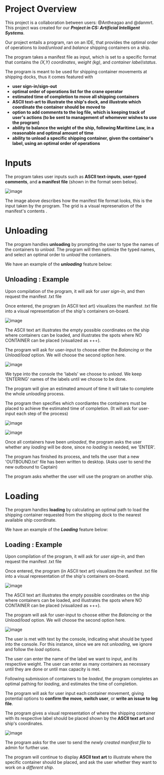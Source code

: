 # Project Overview
This project is a collaboration between users: @Antheagao and @danmrt. This project was created for our ***Project in CS: Artificial Intelligent Systems***. 

Our project entails a program, ran on an IDE, that provides the optimal order of operations to *load*/*unload* and *balance* shipping containers on a ship. 

The program takes a manifest file as input, which is set to a specific format that contains the *(X,Y) coordinates*, *weight (kg)*, and *container label*/*status*. 

The program is meant to be used for shipping container movements at shipping docks, thus it comes featured with 
* **user sign-in/sign-out**
* **optimal order of operations list for the crane operator**
* **estimated time of completion to move all shipping containers**
* **ASCII text-art to illustrate the ship's dock, and illustrate which coordinate the container should be moved to**
* **option to add comments to the log file, which is keeping track of user's actions (to be sent to management of whomever wishes to use the program)**
* **ability to balance the weight of the ship, following Maritime Law, in a reasonable and optimal amount of time**
* **ability to unload a specific shipping container, given the container's label, using an optimal order of operations**

# Inputs
The program takes user inputs such as **ASCII text-inputs**, **user-typed comments**, and **a manifest file** (shown in the format seen below). 

![image](https://github.com/Antheagao/Shipping_Container_Project/assets/91440304/9baa42ed-92f1-4087-80f2-7bf88b6c72de)

The image above describes how the manifest file format looks, this is the input taken by the program. The grid is a visual represenation of the manifest's contents .

# Unloading
The program handles **unloading** by prompting the user to type the names of the containers to *unload*. The program will then optimize the typed names, and select an optimal order to *unload* the containers.

We have an example of the ***unloading*** feature below:

## Unloading : Example

Upon compilation of the program, it will ask for *user sign-in*, and then request the manifest .txt file

Once entered, the program (in ASCII text art) visualizes the manifest .txt file into a visual representation of the ship's containers on-board.

![image](https://github.com/Antheagao/Shipping_Container_Project/assets/91440304/9efa5ea7-5945-447d-b488-900204a96bb7)

The ASCII text art illustrates the empty possible coordinates on the ship where containers can be loaded, and illustrates the spots where NO CONTAINER can be placed (visualized as +++).

The program will ask for user-input to choose either the *Balancing* or the *Unload/load* option. We will choose the second option here.

![image](https://github.com/Antheagao/Shipping_Container_Project/assets/91440304/274db0d7-c5ee-4945-9a9c-292fded26aed)

We type into the console the 'labels' we choose to *unload*. We keep 'ENTERING' names of the labels until we choose to be done. 

The program will give an estimated amount of time it will take to complete the whole *unloading* process.

The program then specifies which coordiantes the containers must be placed to achieve the estimated time of completion. (It will ask for user-input each step of the process)

![image](https://github.com/Antheagao/Shipping_Container_Project/assets/91440304/6fe0ae76-646b-43f9-8b3c-088191539c48)

![image](https://github.com/Antheagao/Shipping_Container_Project/assets/91440304/55135b2b-0f9d-4198-ba12-de66861bb473)

Once all containers have been *unloaded*, the program asks the user whether any *loading* will be done, since no *loading* is needed, we 'ENTER'.

The program has finished its process, and tells the user that a new 'OUTBOUND.txt' file has been written to desktop. (Asks user to send the new outbound to Captain)

The program asks whether the user will use the program on another ship. 

# Loading
The program handles **loading** by calculating an optimal path to load the shipping container requested from the shipping dock to the nearest available ship coordinate.

We have an example of the ***Loading*** feature below:

## Loading : Example

Upon compilation of the program, it will ask for *user sign-in*, and then request the manifest .txt file

Once entered, the program (in ASCII text art) visualizes the manifest .txt file into a visual representation of the ship's containers on-board. 

![image](https://github.com/Antheagao/Shipping_Container_Project/assets/91440304/271d131c-3113-4e82-b3aa-32e84acfa7f1)

The ASCII text art illustrates the empty possible coordinates on the ship where containers can be loaded, and illustrates the spots where NO CONTAINER can be placed (visualized as +++).

The program will ask for user-input to choose either the *Balancing* or the *Unload/load* option. We will choose the second option here.

![image](https://github.com/Antheagao/Shipping_Container_Project/assets/91440304/9c09d49e-6259-4437-84d4-a4c85b8a0c58)

The user is met with text by the console, indicating what should be typed into the console. For this instance, since we are not *unloading*, we ignore and follow the *load* options.

The user can enter the name of the label we want to input, and its respective weight. The user can enter as many containers as necessary until they are done or until max capacity is met.

Following submission of containers to be *loaded*, the program completes an optimal pathing for *loading*, and estimates the time of completion. 

The program will ask for user input each container movement, giving potential options to **confirm the move**, **switch user**, or **write an issue to log file**.  

The program gives a visual representation of where the shipping container with its respective label should be placed shown by the **ASCII text art** and ship's coordinates. 

![image](https://github.com/Antheagao/Shipping_Container_Project/assets/91440304/5741da76-e5a8-4241-b9ed-6a0f8b0507f9)

The program asks for the user to send the *newly created manifest file* to admin for further use.

The program will continue to display **ASCII text art** to illustrate where the specific container should be placed, and ask the user whether they want to work on a *different ship*.
















